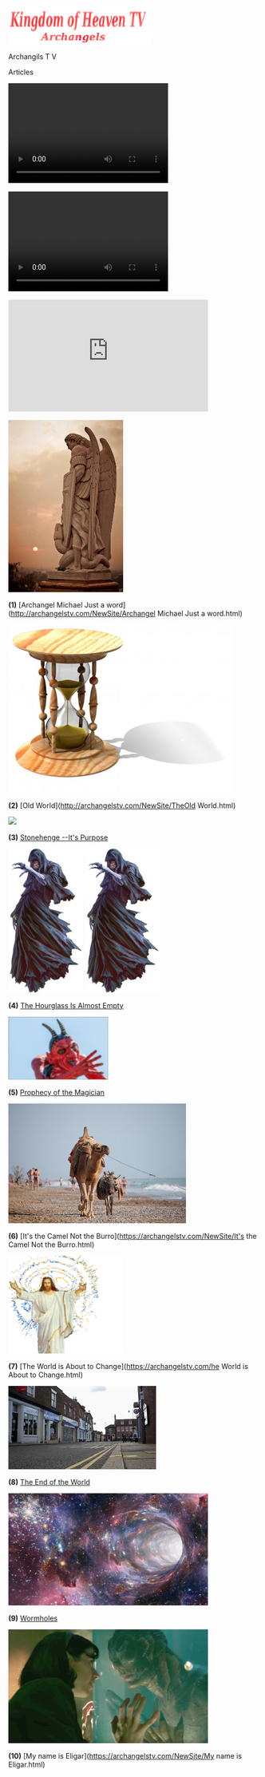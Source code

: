 
![](images/logo_main.png)


Archangils  T V

Articles



<video src="http://kidsbooksandfun.com/Videos/cookiemonster.avi" width="320" height="200" controls preload></video>

<video src="http://kidsbooksandfun.com/Videos/cookiemonster.avi" width="320" height="200" controls preload></video>

<object width="400" height="224" >
<param name="allowfullscreen" value="true" />
<param name="allowscriptaccess" value="always" />
<param name="movie" value="https://www.kidsbooksandfun.com/Videos/cookiemonster.avi" />
<embed src="https://www.kidsbooksandfun.com/Video/cookiemonster.avi type="application/x-shockwave-flash"
allowscriptaccess="always" allowfullscreen="true" width="400" height="224">
</object>

![](images/stmich.jpg)

**(1)** [Archangel Michael Just a word](http://archangelstv.com/NewSite/Archangel Michael Just a word.html)

![](images/hourglass2.jpg)

**(2)** [Old World](http://archangelstv.com/NewSite/TheOld World.html)

![](images/stonrheng.jpg)

**(3)** [Stonehenge --It's Purpose](http://archangelstv.com/Stonrhenge/index.html)

![](images/Belicamp4.jpg)    ![](images/Belicamp4.jpg)

**(4)** [The Hourglass Is Almost Empty](http://archangelstv.com/ANewSiteFile/TheHourglassIsAlmostEmpty/index.html)

![](images/belicamp.jpg)

**(5)** [Prophecy of the Magician](https://archangelstv.com/ANewSiteFile/theProphecyoftheMagician/index.html)

![](images/camel1.jpg)

**(6)** [It's the Camel Not the Burro](https://archangelstv.com/NewSite/It's the Camel Not the Burro.html)

![](images/user3_bg.png)

**(7)** [The World is About to Change](https://archangelstv.com/he World is About to Change.html)

![](images/end6.jpg)

**(8)** [The End of the World](https://archangelstv.com/ANewSiteFile/TheEndoftheWorld/index.html)

![](images/What-is-a-Wormhole.jpg)
  
**(9)** [Wormholes](http://archangelstv.com/NewSite/Wormholes/index.html)

![](images/8.jpg)

**(10)** [My name is Eligar](https://archangelstv.com/NewSite/My name is Eligar.html)



